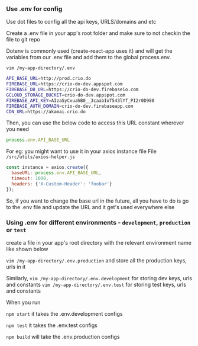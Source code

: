 ### Use .env for config

Use dot files to config all the api keys, URLS/domains and etc

Create a .env file in your app's root folder and make sure to not checkin the file to git repo

Dotenv is commonly used (create-react-app uses it) and will get the variables from our .env file and add them to the global process.env.

`vim /my-app-directory/.env`

```bash
API_BASE_URL=http://prod.crio.do
FIREBASE_URL=https://crio-do-dev.appspot.com
FIREBASE_DB_URL=https://crio-do-dev.firebaseio.com
GCLOUD_STORAGE_BUCKET=crio-do-dev.appspot.com
FIREBASE_API_KEY=AIzaSyCxuahB0__3caabIoT543lYf_PI2r0D980
FIREBASE_AUTH_DOMAIN=crio-do-dev.firebaseapp.com
CDN_URL=https://akamai.crio.do
```

Then, you can use the below code to access this URL constant wherever you need

```js
process.env.API_BASE_URL
```

For eg: you might want to use it in your axios instance file
File `/src/utils/axios-helper.js`

```js
const instance = axios.create({
  baseURL: process.env.API_BASE_URL,
  timeout: 1000,
  headers: {'X-Custom-Header': 'foobar'}
});
```
So, if you want to change the base url in the future, all you have to do is go to the .env file and update the URL and it get's used everywhere else

### Using .env for different environments - `development`, `production` or `test`

create a file in your app's root directory with the relevant environment name like shown below

`vim /my-app-directory/.env.production` and store all the production keys, urls in it

Similarly,
`vim /my-app-directory/.env.development` for storing dev keys, urls and constants
`vim /my-app-directory/.env.test` for storing test keys, urls and constants

When you run 

`npm start` it takes the .env.development configs

`npm test` it takes the .env.test configs

`npm build` will take the .env.production configs
